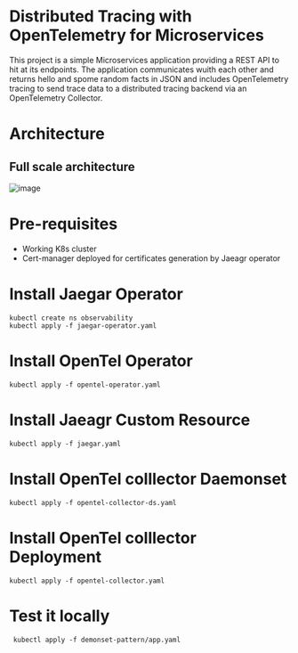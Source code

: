 # Distributed Tracing with OpenTelemetry for Microservices
This project is a simple Microservices application providing a REST API to hit at its endpoints. The application communicates wuith each other and returns hello and spome random facts in JSON and includes OpenTelemetry tracing to send trace data to a distributed tracing backend via an OpenTelemetry Collector.
# Architecture
## Full scale architecture
![image](https://github.com/user-attachments/assets/54312c35-9b7b-4b2d-80b6-984a04f177e2)
# Pre-requisites 
- Working K8s cluster
- Cert-manager deployed for certificates generation by Jaeagr operator
# Install Jaegar Operator
```
kubectl create ns observability
kubectl apply -f jaegar-operator.yaml
```
# Install OpenTel Operator
```
kubectl apply -f opentel-operator.yaml
```
# Install Jaeagr Custom Resource
``` 
kubectl apply -f jaegar.yaml
```
# Install OpenTel colllector Daemonset
```
kubectl apply -f opentel-collector-ds.yaml
```
# Install OpenTel colllector Deployment
```
kubectl apply -f opentel-collector.yaml
```
# Test it locally 

```
 kubectl apply -f demonset-pattern/app.yaml

```
